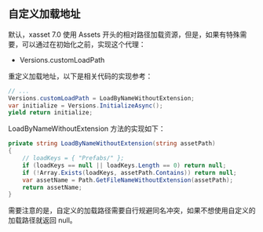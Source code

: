 <!-- docs/custom-loadpath.md -->
## 自定义加载地址

默认，xasset 7.0 使用 Assets 开头的相对路径加载资源，但是，如果有特殊需要，可以通过在初始化之前，实现这个代理：

- Versions.customLoadPath

重定义加载地址，以下是相关代码的实现参考：

```c#
// ...
Versions.customLoadPath = LoadByNameWithoutExtension;
var initialize = Versions.InitializeAsync();
yield return initialize;
```

LoadByNameWithoutExtension 方法的实现如下：

```c#
private string LoadByNameWithoutExtension(string assetPath)
{
    // loadKeys = { "Prefabs/" };
    if (loadKeys == null || loadKeys.Length == 0) return null; 
    if (!Array.Exists(loadKeys, assetPath.Contains)) return null; 
    var assetName = Path.GetFileNameWithoutExtension(assetPath);
    return assetName;
}
```

需要注意的是，自定义的加载路径需要自行规避同名冲突，如果不想使用自定义的加载路径就返回 null。